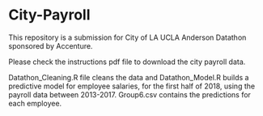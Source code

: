 # City-Payroll

This repository is a submission for City of LA UCLA Anderson Datathon sponsored by Accenture.

Please check the instructions pdf file to download the city payroll data.

Datathon_Cleaning.R file cleans the data and Datathon_Model.R builds a predictive model for employee salaries, for the first half of 2018, using the payroll data between 2013-2017. Group6.csv contains the predictions for each employee.
